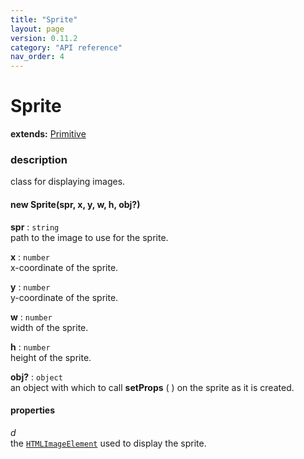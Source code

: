 ```yaml
---
title: "Sprite"
layout: page
version: 0.11.2
category: "API reference"
nav_order: 4
---
```


# Sprite

**extends:** [Primitive](primitive)

### description
class for displaying images.

#### new Sprite(spr, x, y, w, h, obj?)

**spr** : `string`\
path to the image to use for the sprite.

**x** : `number`\
x-coordinate of the sprite.

**y** : `number`\
y-coordinate of the sprite.

**w** : `number`\
width of the sprite.

**h** : `number`\
height of the sprite.

**obj?** : `object`\
an object with which to call **setProps** ( ) on the sprite as it is created.

#### properties
*d*\
the [`HTMLImageElement`](https://developer.mozilla.org/en-US/docs/Web/API/HTMLImageElement) used to display the sprite.
